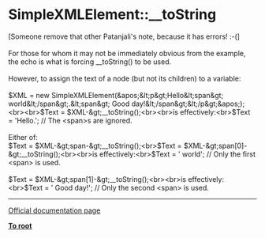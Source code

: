 # SimpleXMLElement::__toString



[Someone remove that other Patanjali&apos;s note, because it has errors! :-(]<br><br>For those for whom it may not be immediately obvious from the example, the echo is what is forcing __toString() to be used.<br><br>However, to assign the text of a node (but not its children) to a variable:<br><br>$XML = new SimpleXMLElement(&apos;&lt;p&gt;Hello&lt;span&gt; world&lt;/span&gt;.&lt;span&gt; Good day!&lt;/span&gt;&lt;/p&gt;&apos;);<br><br>$Text = $XML-&gt;__toString();<br><br>is effectively:<br>$Text = &apos;Hello.&apos;; // The &lt;span&gt;s are ignored.<br><br>Either of:<br>$Text = $XML-&gt;span-&gt;__toString();<br>$Text = $XML-&gt;span[0]-&gt;__toString();<br><br>is effectively:<br>$Text = &apos; world&apos;; // Only the first &lt;span&gt; is used.<br><br>$Text = $XML-&gt;span[1]-&gt;__toString();<br><br>is effectively:<br>$Text = &apos; Good day!&apos;; // Only the second &lt;span&gt; is used.  

---

[Official documentation page](https://www.php.net/manual/en/simplexmlelement.tostring.php)

**[To root](/README.md)**